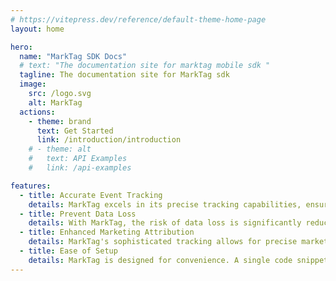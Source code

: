 ```yaml
---
# https://vitepress.dev/reference/default-theme-home-page
layout: home

hero:
  name: "MarkTag SDK Docs"
  # text: "The documentation site for marktag mobile sdk "
  tagline: The documentation site for MarkTag sdk
  image:
    src: /logo.svg
    alt: MarkTag
  actions:
    - theme: brand
      text: Get Started
      link: /introduction/introduction
    # - theme: alt
    #   text: API Examples
    #   link: /api-examples

features:
  - title: Accurate Event Tracking
    details: MarkTag excels in its precise tracking capabilities, ensuring that every action taken by users on your website is captured accurately. This precision allows for a more detailed understanding of customer interactions and behavior.
  - title: Prevent Data Loss
    details: With MarkTag, the risk of data loss is significantly reduced. It ensures that every interaction, conversion, or important metric is reliably recorded, offering you a complete dataset for analysis.
  - title: Enhanced Marketing Attribution
    details: MarkTag's sophisticated tracking allows for precise marketing attribution, giving you a clear picture of which campaigns are driving conversions and engagement. This information is crucial for determining the ROI of your marketing efforts and for refining your strategy.
  - title: Ease of Setup
    details: MarkTag is designed for convenience. A single code snippet is all it takes to integrate it, eliminating the complexity of adding multiple code snippets for various platforms.
---
```

